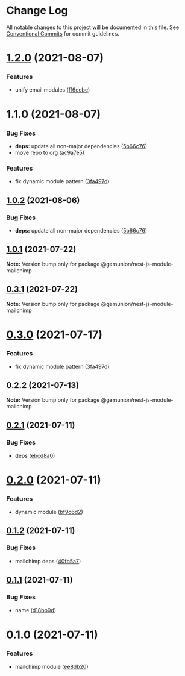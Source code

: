 # Change Log

All notable changes to this project will be documented in this file.
See [Conventional Commits](https://conventionalcommits.org) for commit guidelines.

# [1.2.0](https://github.com/gemunion/common-packages/compare/@gemunion/nest-js-module-mailchimp@1.1.0...@gemunion/nest-js-module-mailchimp@1.2.0) (2021-08-07)


### Features

* unify email modules ([ff6eebe](https://github.com/gemunion/common-packages/commit/ff6eebec500a2ab07077ac216879ec5af7c362e3))





# 1.1.0 (2021-08-07)


### Bug Fixes

* **deps:** update all non-major dependencies ([5b66c76](https://github.com/gemunion/common-packages/commit/5b66c76f423364d3a15c5cbfcbf9f70167542217))
* move repo to org ([ac9a7e5](https://github.com/gemunion/common-packages/commit/ac9a7e51e47bf69ef30b19abbc67274405c13200))


### Features

* fix dynamic module pattern ([3fa497d](https://github.com/gemunion/common-packages/commit/3fa497d59882060f4e72ff7f4db1c704656b77da))





## [1.0.2](https://github.com/gemunion/common-packages/compare/@gemunion/nest-js-module-mailchimp@1.0.1...@gemunion/nest-js-module-mailchimp@1.0.2) (2021-08-06)


### Bug Fixes

* **deps:** update all non-major dependencies ([5b66c76](https://github.com/gemunion/common-packages/commit/5b66c76f423364d3a15c5cbfcbf9f70167542217))





## [1.0.1](https://github.com/gemunion/common-packages/compare/@gemunion/nest-js-module-mailchimp@0.3.1...@gemunion/nest-js-module-mailchimp@1.0.1) (2021-07-22)

**Note:** Version bump only for package @gemunion/nest-js-module-mailchimp





## [0.3.1](https://github.com/gemunion/common-packages/compare/@gemunion/nest-js-module-mailchimp@0.3.0...@gemunion/nest-js-module-mailchimp@0.3.1) (2021-07-22)

**Note:** Version bump only for package @gemunion/nest-js-module-mailchimp





# [0.3.0](https://github.com/gemunion/common-packages/compare/@gemunion/nest-js-module-mailchimp@0.2.2...@gemunion/nest-js-module-mailchimp@0.3.0) (2021-07-17)


### Features

* fix dynamic module pattern ([3fa497d](https://github.com/gemunion/common-packages/commit/3fa497d59882060f4e72ff7f4db1c704656b77da))





## 0.2.2 (2021-07-13)

**Note:** Version bump only for package @gemunion/nest-js-module-mailchimp





## [0.2.1](https://github.com/gemunion/common-packages/compare/@gemunion/nest-js-module-mailchimp@0.2.0...@gemunion/nest-js-module-mailchimp@0.2.1) (2021-07-11)


### Bug Fixes

* deps ([ebcd8a0](https://github.com/gemunion/common-packages/commit/ebcd8a09fafd3a24a3bce0ccd691c20a36eb2d73))





# [0.2.0](https://github.com/gemunion/common-packages/compare/@gemunion/nest-js-module-mailchimp@0.1.2...@gemunion/nest-js-module-mailchimp@0.2.0) (2021-07-11)


### Features

* dynamic module ([bf9c6d2](https://github.com/gemunion/common-packages/commit/bf9c6d29d1214e5b5c8a463c106d4c0bc5e4763b))





## [0.1.2](https://github.com/gemunion/common-packages/compare/@gemunion/nest-js-module-mailchimp@0.1.1...@gemunion/nest-js-module-mailchimp@0.1.2) (2021-07-11)


### Bug Fixes

* mailchimp deps ([40fb5a7](https://github.com/gemunion/common-packages/commit/40fb5a7d0b03b8f7bbcdeb0ef295c62bd3ee7b62))





## [0.1.1](https://github.com/gemunion/common-packages/compare/@gemunion/nest-js-module-mailchimp@0.1.0...@gemunion/nest-js-module-mailchimp@0.1.1) (2021-07-11)


### Bug Fixes

* name ([d18bb0d](https://github.com/gemunion/common-packages/commit/d18bb0d4caa63941ae9abf7bfd4653213d597006))





# 0.1.0 (2021-07-11)


### Features

* mailchimp module ([ee8db20](https://github.com/gemunion/common-packages/commit/ee8db205c27d814b2ae0cfb80cb5782b88e043c2))
